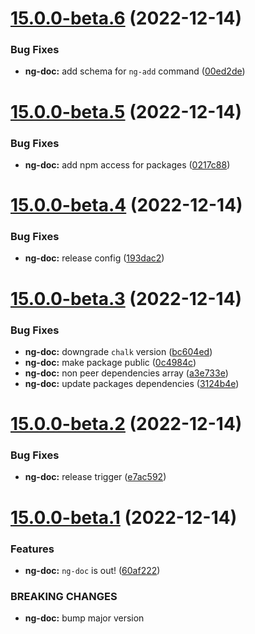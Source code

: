 # [15.0.0-beta.6](https://github.com/skoropadas/ng-doc/compare/v15.0.0-beta.5...v15.0.0-beta.6) (2022-12-14)


### Bug Fixes

* **ng-doc:** add schema for `ng-add` command ([00ed2de](https://github.com/skoropadas/ng-doc/commit/00ed2debeeb6b88c9a4673634d8b73846fff7545))

# [15.0.0-beta.5](https://github.com/skoropadas/ng-doc/compare/v15.0.0-beta.4...v15.0.0-beta.5) (2022-12-14)


### Bug Fixes

* **ng-doc:** add npm access for packages ([0217c88](https://github.com/skoropadas/ng-doc/commit/0217c88c9e440dc7836e033cfcfa95ab63ef2487))

# [15.0.0-beta.4](https://github.com/skoropadas/ng-doc/compare/v15.0.0-beta.3...v15.0.0-beta.4) (2022-12-14)


### Bug Fixes

* **ng-doc:** release config ([193dac2](https://github.com/skoropadas/ng-doc/commit/193dac2792a483d5b8f6e692e3b21f3a4f3f1089))

# [15.0.0-beta.3](https://github.com/skoropadas/ng-doc/compare/v15.0.0-beta.2...v15.0.0-beta.3) (2022-12-14)


### Bug Fixes

* **ng-doc:** downgrade `chalk` version ([bc604ed](https://github.com/skoropadas/ng-doc/commit/bc604edc127fb50a5c1988cb1434803725f914b3))
* **ng-doc:** make package public ([0c4984c](https://github.com/skoropadas/ng-doc/commit/0c4984ca8122c55373378551410c656b5d3e12e1))
* **ng-doc:** non peer dependencies array ([a3e733e](https://github.com/skoropadas/ng-doc/commit/a3e733e84ba8d352382550f3f27d2571f1f7706d))
* **ng-doc:** update packages dependencies ([3124b4e](https://github.com/skoropadas/ng-doc/commit/3124b4e788644eb2ff4cb0795546fe8b25a4b63e))

# [15.0.0-beta.2](https://github.com/skoropadas/ng-doc/compare/v15.0.0-beta.1...v15.0.0-beta.2) (2022-12-14)


### Bug Fixes

* **ng-doc:** release trigger ([e7ac592](https://github.com/skoropadas/ng-doc/commit/e7ac592fc2f5ddadceb6633d13d6a3790b4eeb00))

# [15.0.0-beta.1](https://github.com/skoropadas/ng-doc/compare/v14.0.0...v15.0.0-beta.1) (2022-12-14)


### Features

* **ng-doc:** `ng-doc` is out! ([60af222](https://github.com/skoropadas/ng-doc/commit/60af222b8f3711a0ebdc9bf04a4a71c6f0cf8867))


### BREAKING CHANGES

* **ng-doc:** bump major version
